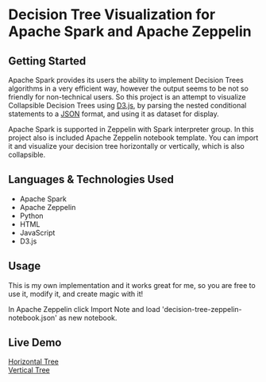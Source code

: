 # Decision Tree Visualization for Apache Spark and Apache Zeppelin
## Getting Started
Apache Spark provides its users the ability to implement Decision Trees algorithms in a very efficient way, however the output seems to be not so friendly for non-technical users. So this project is an attempt to visualize Collapsible Decision Trees using [D3.js](https://d3js.org/), by parsing the nested conditional statements to a [JSON](http://www.json.org/) format, and using it as dataset for display. 

Apache Spark is supported in Zeppelin with Spark interpreter group. In this project also is included Apache Zeppelin notebook template. You can import it and visualize your decision tree horizontally or vertically, which is also collapsible.

## Languages & Technologies Used
+ Apache Spark
+ Apache Zeppelin
+ Python
+ HTML
+ JavaScript
+ D3.js
## Usage
This is my own implementation and it works great for me, so you are free to use it, modify it, and create magic with it! 

In Apache Zeppelin click Import Note and load 'decision-tree-zeppelin-notebook.json' as new notebook.

## Live Demo
[Horizontal Tree](http://jsfiddle.net/coma123/p481fg25/1/) <br />
[Vertical Tree](http://jsfiddle.net/coma123/3fgp7a6s/4/)
